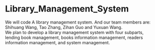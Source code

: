 # Library_Management_System
We will code A library management system. And our team members are: Shihuang Wang, Tao Zhang, Zihan Guo and Yuxuan Wang. <br />
We plan to develop a library management system with four subparts, lending book management, books information management, readers information management, and system management. <br />
